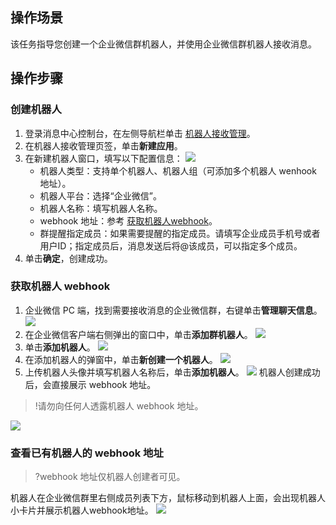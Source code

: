 ## 操作场景
该任务指导您创建一个企业微信群机器人，并使用企业微信群机器人接收消息。


## 操作步骤
### 创建机器人
1. 登录消息中心控制台，在左侧导航栏单击 [机器人接收管理](https://console.cloud.tencent.com/message/robot)。
2. 在机器人接收管理页签，单击**新建应用**。
3. 在新建机器人窗口，填写以下配置信息：
![](https://qcloudimg.tencent-cloud.cn/raw/5691a25bf6952a6985333ebd8f59c278.png)
	- 机器人类型：支持单个机器人、机器人组（可添加多个机器人 wenhook 地址）。
	- 机器人平台：选择“企业微信”。
	- 机器人名称：填写机器人名称。
	- webhook 地址：参考 [获取机器人webhook](#webhook)。
	- 群提醒指定成员：如果需要提醒的指定成员。请填写企业成员手机号或者用户ID；指定成员后，消息发送后将@该成员，可以指定多个成员。
4. 单击**确定**，创建成功。


### 获取机器人 webhook[](id:webhook)

1. 企业微信 PC 端，找到需要接收消息的企业微信群，右键单击**管理聊天信息**。
![](https://qcloudimg.tencent-cloud.cn/raw/cb31af7d98b7ac11e5997dd1e01686bf.png)
2. 在企业微信客户端右侧弹出的窗口中，单击**添加群机器人**。
![](https://qcloudimg.tencent-cloud.cn/raw/52ee8d2822b6a21e5366589390516ea3.png)
3. 单击**添加机器人**。
![](https://qcloudimg.tencent-cloud.cn/raw/4f300a02ff4d8bb281144d74e030e6b9.png)
4. 在添加机器人的弹窗中，单击**新创建一个机器人**。
![](https://qcloudimg.tencent-cloud.cn/raw/d30cc0345870ba74476abb578ef26c63.png)
5. 上传机器人头像并填写机器人名称后，单击**添加机器人**。
![](https://qcloudimg.tencent-cloud.cn/raw/5f8f07cd1abfa7cc519291593382e930.png)
机器人创建成功后，会直接展示 webhook 地址。
>!请勿向任何人透露机器人 webhook 地址。
>
![](https://qcloudimg.tencent-cloud.cn/raw/ecb9a60fc32a52dff3deb06dbb0ee112.png)


### 查看已有机器人的 webhook 地址

>?webhook 地址仅机器人创建者可见。

机器人在企业微信群里右侧成员列表下方，鼠标移动到机器人上面，会出现机器人小卡片并展示机器人webhook地址。
![](https://qcloudimg.tencent-cloud.cn/raw/993a020501046f4a19ff6a05d13085fd.png)

